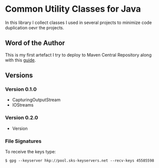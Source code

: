 # Common Utility Classes for Java

In this library I collect classes I used in several projects
to minimize code duplication oevr the projects.

## Word of the Author

This is my first artefact I try to deploy to Maven Central Repository
along with this [guide][1].

## Versions

### Version 0.1.0

- CapturingOutputStream
- IOStreams

### Version 0.2.0

- Version

### File Signatures

To receive the keys type:

    $ gpg --keyserver hkp://pool.sks-keyservers.net --recv-keys 45585598

[1]: http://maven.apache.org/guides/mini/guide-central-repository-upload.html
